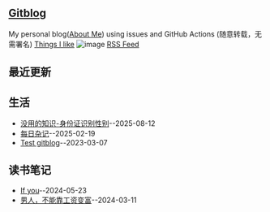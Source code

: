 ## [Gitblog](https://yanjr.github.io/gitblog/)
My personal blog([About Me](https://github.com/yanjr/gitblog/issues/282)) using issues and GitHub Actions (随意转载，无需署名)
[Things I like](https://github.com/yanjr/gitblog/issues/311)
![image](https://github.com/user-attachments/assets/a168bf11-661e-4566-b042-7fc9544de528)
[RSS Feed](https://raw.githubusercontent.com/yanjr/gitblog/master/feed.xml)

## 最近更新
## 生活

- [没用的知识-身份证识别性别](https://github.com/yanjr/gitblog/issues/10)--2025-08-12
- [每日杂记](https://github.com/yanjr/gitblog/issues/8)--2025-02-19
- [Test gitblog](https://github.com/yanjr/gitblog/issues/1)--2023-03-07
## 读书笔记

- [If you](https://github.com/yanjr/gitblog/issues/6)--2024-05-23
- [男人，不能靠工资变富](https://github.com/yanjr/gitblog/issues/5)--2024-03-11
